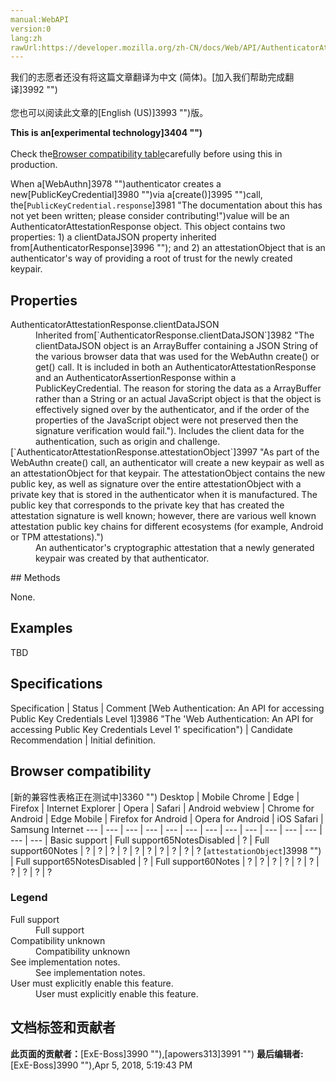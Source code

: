 ```yaml
---
manual:WebAPI
version:0
lang:zh
rawUrl:https://developer.mozilla.org/zh-CN/docs/Web/API/AuthenticatorAttestationResponse
---
```




<bdi>我们的志愿者还没有将这篇文章翻译为<bdi>中文 (简体)</bdi>。[加入我们帮助完成翻译]3992 "")<br></br>您也可以阅读此文章的[English (US)]3993 "")版。</bdi>






**This is an[experimental technology]3404 "")**<br></br>Check the[Browser compatibility table](%2555#Browser_compatibility "")carefully before using this in production.




When a[WebAuthn]3978 "")authenticator creates a new[PublicKeyCredential]3980 "")via a[create()]3995 "")call, the[`PublicKeyCredential.response`]3981 "The documentation about this has not yet been written; please consider contributing!")value will be an AuthenticatorAttestationResponse object. This object contains two properties: 1) a clientDataJSON property inherited from[AuthenticatorResponse]3996 ""); and 2) an attestationObject that is an authenticator&#39;s way of providing a root of trust for the newly created keypair.


## Properties<a name="Properties"></a>
<dl><dt>AuthenticatorAttestationResponse.clientDataJSON</dt><dd>Inherited from[`AuthenticatorResponse.clientDataJSON`]3982 "The clientDataJSON object is an ArrayBuffer containing a JSON String of the various browser data that was used for the WebAuthn create() or get() call. It is included in both an AuthenticatorAttestationResponse and an AuthenticatorAssertionResponse within a PublicKeyCredential. The reason for storing the data as a ArrayBuffer rather than a String or an actual JavaScript object is that the object is effectively signed over by the authenticator, and if the order of the properties of the JavaScript object were not preserved then the signature verification would fail."). Includes the client data for the authentication, such as origin and challenge.</dd><dt>[`AuthenticatorAttestationResponse.attestationObject`]3997 "As part of the WebAuthn create() call, an authenticator will create a new keypair as well as an attestationObject for that keypair. The attestationObject contains the new public key, as well as signature over the entire attestationObject with a private key that is stored in the authenticator when it is manufactured. The public key that corresponds to the private key that has created the attestation signature is well known; however, there are various well known attestation public key chains for different ecosystems (for example, Android or TPM attestations).")</dt><dd>An authenticator&#39;s cryptographic attestation that a newly generated keypair was created by that authenticator.</dd></dl>
## Methods<a name="Methods"></a>


None.


## Examples<a name="Examples"></a>


TBD


## Specifications<a name="Specifications"></a>
Specification | Status | Comment 
[Web Authentication: An API for accessing Public Key Credentials Level 1]3986 "The 'Web Authentication: An API for accessing Public Key Credentials Level 1' specification") | Candidate Recommendation | Initial definition. 


## Browser compatibility<a name="Browser_compatibility"></a>
[新的兼容性表格正在测试中<i></i>]3360 "")
<abbr>Desktop<i></i></abbr> | <abbr>Mobile<i></i></abbr> 
<abbr>Chrome<i></i></abbr> | <abbr>Edge<i></i></abbr> | <abbr>Firefox<i></i></abbr> | <abbr>Internet Explorer<i></i></abbr> | <abbr>Opera<i></i></abbr> | <abbr>Safari<i></i></abbr> | <abbr>Android webview<i></i></abbr> | <abbr>Chrome for Android<i></i></abbr> | <abbr>Edge Mobile<i></i></abbr> | <abbr>Firefox for Android<i></i></abbr> | <abbr>Opera for Android<i></i></abbr> | <abbr>iOS Safari<i></i></abbr> | <abbr>Samsung Internet<i></i></abbr> 
 ---  |  ---  |  ---  |  ---  |  ---  |  ---  |  ---  |  ---  |  ---  |  ---  |  ---  |  ---  |  ---  |  ---  | 
Basic support | <abbr>Full support</abbr>65<abbr>Notes<i></i></abbr><abbr>Disabled<i></i></abbr> | <abbr>?</abbr> | <abbr>Full support</abbr>60<abbr>Notes<i></i></abbr> | <abbr>?</abbr> | <abbr>?</abbr> | <abbr>?</abbr> | <abbr>?</abbr> | <abbr>?</abbr> | <abbr>?</abbr> | <abbr>?</abbr> | <abbr>?</abbr> | <abbr>?</abbr> | <abbr>?</abbr> 
[`attestationObject`]3998 "") | <abbr>Full support</abbr>65<abbr>Notes<i></i></abbr><abbr>Disabled<i></i></abbr> | <abbr>?</abbr> | <abbr>Full support</abbr>60<abbr>Notes<i></i></abbr> | <abbr>?</abbr> | <abbr>?</abbr> | <abbr>?</abbr> | <abbr>?</abbr> | <abbr>?</abbr> | <abbr>?</abbr> | <abbr>?</abbr> | <abbr>?</abbr> | <abbr>?</abbr> | <abbr>?</abbr> 


### Legend<a name="Legend"></a>
<dl><dt><abbr>Full support</abbr></dt><dd>Full support</dd><dt><abbr>Compatibility unknown</abbr></dt><dd>Compatibility unknown</dd><dt><abbr>See implementation notes.<i></i></abbr></dt><dd>See implementation notes.</dd><dt><abbr>User must explicitly enable this feature.<i></i></abbr></dt><dd>User must explicitly enable this feature.</dd></dl>



## 文档标签和贡献者
**此页面的贡献者：**[ExE-Boss]3990 ""),[apowers313]3991 "")
**最后编辑者:**[ExE-Boss]3990 ""),<time>Apr 5, 2018, 5:19:43 PM</time>



